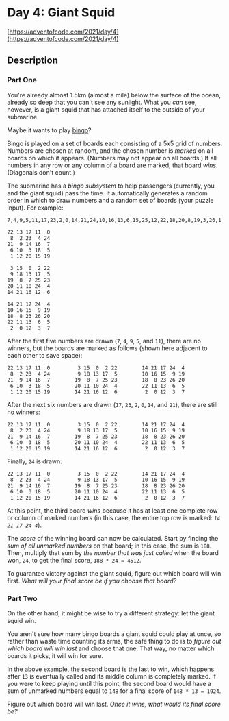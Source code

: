 # Day 4: Giant Squid

[https://adventofcode.com/2021/day/4](https://adventofcode.com/2021/day/4)

## Description

### Part One

You're already almost 1.5km (almost a mile) below the surface of the ocean,
already so deep that you can't see any sunlight. What you _can_ see, however, is
a giant squid that has attached itself to the outside of your submarine.

Maybe it wants to play
[bingo](https://en.wikipedia.org/wiki/Bingo_(American_version))?

Bingo is played on a set of boards each consisting of a 5x5 grid of numbers.
Numbers are chosen at random, and the chosen number is _marked_ on all boards on
which it appears. (Numbers may not appear on all boards.) If all numbers in any
row or any column of a board are marked, that board _wins_. (Diagonals don't
count.)

The submarine has a _bingo subsystem_ to help passengers (currently, you and the
giant squid) pass the time. It automatically generates a random order in which
to draw numbers and a random set of boards (your puzzle input). For example:

    7,4,9,5,11,17,23,2,0,14,21,24,10,16,13,6,15,25,12,22,18,20,8,19,3,26,1

    22 13 17 11  0
     8  2 23  4 24
    21  9 14 16  7
     6 10  3 18  5
     1 12 20 15 19

     3 15  0  2 22
     9 18 13 17  5
    19  8  7 25 23
    20 11 10 24  4
    14 21 16 12  6

    14 21 17 24  4
    10 16 15  9 19
    18  8 23 26 20
    22 11 13  6  5
     2  0 12  3  7

After the first five numbers are drawn (`7`, `4`, `9`, `5`, and `11`), there are
no winners, but the boards are marked as follows (shown here adjacent to each
other to save space):

    22 13 17 11  0         3 15  0  2 22        14 21 17 24  4
     8  2 23  4 24         9 18 13 17  5        10 16 15  9 19
    21  9 14 16  7        19  8  7 25 23        18  8 23 26 20
     6 10  3 18  5        20 11 10 24  4        22 11 13  6  5
     1 12 20 15 19        14 21 16 12  6         2  0 12  3  7

After the next six numbers are drawn (`17`, `23`, `2`, `0`, `14`, and `21`),
there are still no winners:

    22 13 17 11  0         3 15  0  2 22        14 21 17 24  4
     8  2 23  4 24         9 18 13 17  5        10 16 15  9 19
    21  9 14 16  7        19  8  7 25 23        18  8 23 26 20
     6 10  3 18  5        20 11 10 24  4        22 11 13  6  5
     1 12 20 15 19        14 21 16 12  6         2  0 12  3  7

Finally, `24` is drawn:

    22 13 17 11  0         3 15  0  2 22        14 21 17 24  4
     8  2 23  4 24         9 18 13 17  5        10 16 15  9 19
    21  9 14 16  7        19  8  7 25 23        18  8 23 26 20
     6 10  3 18  5        20 11 10 24  4        22 11 13  6  5
     1 12 20 15 19        14 21 16 12  6         2  0 12  3  7

At this point, the third board _wins_ because it has at least one complete row
or column of marked numbers (in this case, the entire top row is marked:
_`14 21 17 24 4`_).

The _score_ of the winning board can now be calculated. Start by finding the
_sum of all unmarked numbers_ on that board; in this case, the sum is `188`.
Then, multiply that sum by _the number that was just called_ when the board won,
`24`, to get the final score, `188 * 24 = 4512`.

To guarantee victory against the giant squid, figure out which board will win
first. _What will your final score be if you choose that board?_

### Part Two

On the other hand, it might be wise to try a different strategy:
<span title="That's 'cuz a submarine don't pull things' antennas out of their sockets when they lose. Giant squid are known to do that.">let
the giant squid win</span>.

You aren't sure how many bingo boards a giant squid could play at once, so
rather than waste time counting its arms, the safe thing to do is to _figure out
which board will win last_ and choose that one. That way, no matter which boards
it picks, it will win for sure.

In the above example, the second board is the last to win, which happens after
`13` is eventually called and its middle column is completely marked. If you
were to keep playing until this point, the second board would have a sum of
unmarked numbers equal to `148` for a final score of `148 * 13 = 1924`.

Figure out which board will win last. _Once it wins, what would its final score
be?_
